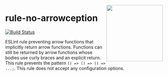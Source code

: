 <a href="http://hapijs.com"><img src="https://raw.githubusercontent.com/hapijs/assets/master/images/family.png" width="180px" align="right" /></a>

# rule-no-arrowception

[![Build Status](https://travis-ci.org/hapijs/rule-no-arrowception.svg?branch=master)](https://travis-ci.org/hapijs/rule-no-arrowception)

ESLint rule preventing arrow functions that implicitly return arrow functions. Functions can still be returned by arrow functions whose bodies use curly braces and an explicit return. This rule prevents the pattern `() => () => () => ...;`. This rule does not accept any configuration options.
